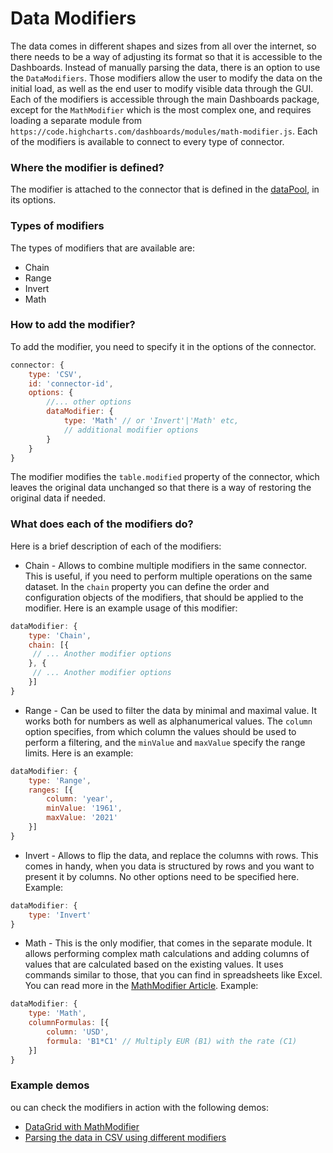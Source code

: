 Data Modifiers
===

The data comes in different shapes and sizes from all over the internet, so there needs to be a way of adjusting its format so that it is accessible to the Dashboards. Instead of manually parsing the data, there is an option to use the `DataModifiers`. Those modifiers allow the user to modify the data on the initial load, as well as the end user to modify visible data through the GUI. Each of the modifiers is accessible through the main Dashboards package, except for the `MathModifier` which is the most complex one, and requires loading a separate module from `https://code.highcharts.com/dashboards/modules/math-modifier.js`. Each of the modifiers is available to connect to every type of connector.

### Where the modifier is defined?
The modifier is attached to the connector that is defined in the [dataPool](https://www.highcharts.com/docs/dashboards/data-handling), in its options.

### Types of modifiers
The types of modifiers that are available are:

* Chain
* Range
* Invert
* Math

### How to add the modifier?
To add the modifier, you need to specify it in the options of the connector.
```javascript
connector: {
    type: 'CSV',
    id: 'connector-id',
    options: {
        //... other options
        dataModifier: {
            type: 'Math' // or 'Invert'|'Math' etc,
            // additional modifier options
        }
    }
}
```
The modifier modifies the `table.modified` property of the connector, which leaves the original data unchanged so that there is a way of restoring the original data if needed.

### What does each of the modifiers do?

Here is a brief description of each of the modifiers:
* Chain - Allows to combine multiple modifiers in the same connector. This is useful, if you need to perform multiple operations on the same dataset. In the `chain` property you can define the order and configuration objects of the modifiers, that should be applied to the modifier. Here is an example usage of this modifier:
```javascript
dataModifier: {
    type: 'Chain',
    chain: [{
     // ... Another modifier options
    }, {
     // ... Another modifier options
    }]
}
```
* Range - Can be used to filter the data by minimal and maximal value. It works both for numbers as well as alphanumerical values. The `column` option specifies, from which column the values should be used to perform a filtering, and the `minValue` and `maxValue` specify the range limits. Here is an example:
```javascript
dataModifier: {
    type: 'Range',
    ranges: [{
        column: 'year',
        minValue: '1961',
        maxValue: '2021'
    }]
}
```
* Invert - Allows to flip the data, and replace the columns with rows. This comes in handy, when you data is structured by rows and you want to present it by columns. No other options need to be specified here. Example:
```javascript
dataModifier: {
    type: 'Invert'
}
```
* Math - This is the only modifier, that comes in the separate module. It allows performing complex math calculations and adding columns of values that are calculated based on the existing values. It uses commands similar to those, that you can find in spreadsheets like Excel. You can read more in the [MathModifier Article](https://www.highcharts.com/docs/dashboards/mathmodifier-module).
Example:
```javascript
dataModifier: {
    type: 'Math',
    columnFormulas: [{
        column: 'USD',
        formula: 'B1*C1' // Multiply EUR (B1) with the rate (C1)
    }]
}
```

### Example demos
ou can check the modifiers in action with the following demos:
* [DataGrid with MathModifier](https://jsfiddle.net/gh/get/library/pure/highcharts/highcharts/tree/master/samples/dashboards/demo/datagrid-mathmodifier/)
* [Parsing the data in CSV using different modifiers](https://jsfiddle.net/gh/get/library/pure/highcharts/highcharts/tree/master/samples/highcharts/data-tools/csv-modifiers)
